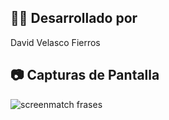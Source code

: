 ## 👨‍💻 Desarrollado por

David Velasco Fierros

## 📷 Capturas de Pantalla

![screenmatch frases](https://github.com/DavidVF7/Desafio-screenmatch-frases-full-stack/assets/103916971/1d3b05f2-23d5-49b1-95b0-1498279c6a82)
